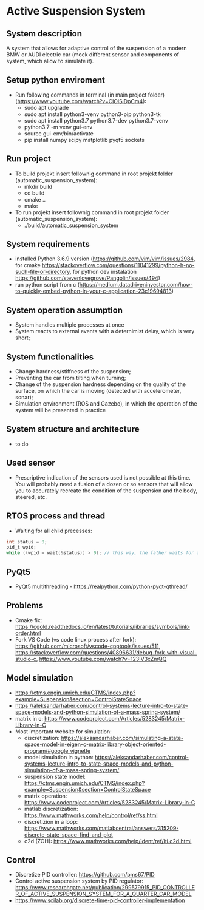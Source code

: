 # Active Suspension System

## System description

A system that allows for adaptive control of the suspension of a modern BMW or AUDI electric car (mock different sensor and components of system, which allow to simulate it).

## Setup python enviroment

- Run following commands in terminal (in main project folder) (https://www.youtube.com/watch?v=ClOlSlDpCm4):
  - sudo apt upgrade
  - sudo apt install python3-venv python3-pip python3-tk
  - sudo apt install python3.7 python3.7-dev python3.7-venv
  - python3.7 -m venv gui-env
  - source gui-env/bin/activate
  - pip install numpy scipy matplotlib pyqt5 sockets

## Run project

- To build projekt insert follownig command in root projekt folder (automatic_suspension_system):
  - mkdir build
  - cd build
  - cmake ..
  - make
- To run projekt insert follownig command in root projekt folder (automatic_suspension_system):
  - ./build/automatic_suspension_system

## System requirements

- installed Python 3.6.9 version (https://github.com/vim/vim/issues/2984, for cmake https://stackoverflow.com/questions/11041299/python-h-no-such-file-or-directory, for python dev instalation https://github.com/stevenlovegrove/Pangolin/issues/494)
- run python script from c (https://medium.datadriveninvestor.com/how-to-quickly-embed-python-in-your-c-application-23c19694813)

## System operation assumption

- System handles multiple processes at once
- System reacts to external events with a deternimist delay, which is very short;

## System functionalities

- Change hardness/stiffness of the suspension;
- Preventing the car from tilting when turning;
- Change of the suspension hardness depending on the quality of the surface, on which the car is moving (detected with accelerometer, sonar);
- Simulation environment (ROS and Gazebo), in which the operation of the system will be presented in practice

## System structure and architecture

- to do

## Used sensor

- Prescriptive indication of the sensors used is not possible at this time. You will probably need a fusion of a dozen or so sensors that will allow you to accurately recreate the condition of the suspension and the body, steered, etc.

## RTOS process and thread

- Waiting for all child precesses:
```c
int status = 0;
pid_t wpid;
while ((wpid = wait(&status)) > 0); // this way, the father waits for all the child processes
```

## PyQt5

- PyQt5 multithreading - https://realpython.com/python-pyqt-qthread/

## Problems

- Cmake fix: https://cgold.readthedocs.io/en/latest/tutorials/libraries/symbols/link-order.html
- Fork VS Code (vs code linux process after fork): https://github.com/microsoft/vscode-cpptools/issues/511, https://stackoverflow.com/questions/40896631/debug-fork-with-visual-studio-c, https://www.youtube.com/watch?v=123IV3xZmQQ

## Model simulation

- https://ctms.engin.umich.edu/CTMS/index.php?example=Suspension&section=ControlStateSpace
- https://aleksandarhaber.com/control-systems-lecture-intro-to-state-space-models-and-python-simulation-of-a-mass-spring-system/
- matrix in c: https://www.codeproject.com/Articles/5283245/Matrix-Library-in-C
- Most important website for simulation:
  - discretization: https://aleksandarhaber.com/simulating-a-state-space-model-in-eigen-c-matrix-library-object-oriented-program/#google_vignette
  - model simulation in python: https://aleksandarhaber.com/control-systems-lecture-intro-to-state-space-models-and-python-simulation-of-a-mass-spring-system/
  - suspension state model: https://ctms.engin.umich.edu/CTMS/index.php?example=Suspension&section=ControlStateSpace
  - matrix operation: https://www.codeproject.com/Articles/5283245/Matrix-Library-in-C
  - matlab discretization: https://www.mathworks.com/help/control/ref/ss.html
  - discretizion in a loop: https://www.mathworks.com/matlabcentral/answers/315209-discrete-state-space-find-and-plot
  - c2d (ZOH): https://www.mathworks.com/help/ident/ref/lti.c2d.html


## Control

- Discretize PID controller: https://github.com/pms67/PID
- Control active suspension system by PID regulator: https://www.researchgate.net/publication/299579915_PID_CONTROLLER_OF_ACTIVE_SUSPENSION_SYSTEM_FOR_A_QUARTER_CAR_MODEL
- https://www.scilab.org/discrete-time-pid-controller-implementation